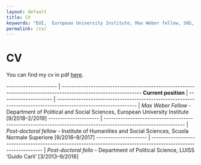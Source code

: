 ```yaml
---
layout: default
title: CV
keywords: "EUI,  European University Institute, Max Weber fellow, SNS, Scuola Normale Superiore, LUISS, LUISS Guido Carli, post-doc, mario quaranta, publications, cv, CV, political science, sociology, political sociology, political protest, economic crisis, political participation, research, articles, article, Scuola Normale Superiore, book, books, conference, paper, researchgate, academia, googe scholar, scholar, dipartimento di scienze politiche, department of political science, democracy, political, social, european, participation, political science, social media"
permalink: /cv/
---
```


# CV

You can find my cv in pdf [here](/cv-quaranta.pdf).


--------------------- | ---------------------------------------------------------------------------------------------------------------
**Current position**  |
--------------------- | ---------------------------------------------------------------------------------------------------------------
                      | *Max Weber Fellow* - Department of Political and Social Sciences, European University Institute [9/2018–2/2019]
--------------------- | ---------------------------------------------------------------------------------------------------------------
                      | *Post-doctoral fellow* - Institute of Humanities and Social Sciences, Scuola Normale Superiore [9/2016–9/2017]
--------------------- | ---------------------------------------------------------------------------------------------------------------
                      | *Post-doctoral fello* - Department of Political Science, LUISS ‘Guido Carli’ [3/2013–9/2016]

